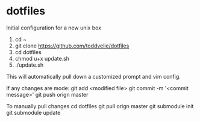 dotfiles
========

Initial configuration for a new unix box

1. cd ~
2. git clone https://github.com/toddvelie/dotfiles
3. cd dotfiles
4. chmod u+x update.sh
5. ./update.sh

This will automatically pull down a customized prompt and vim config.

If any changes are mode:
  git add \<modified file\>
  git commit -m '\<commit message\>'
  git push orign master

To manually pull changes
  cd dotfiles
  git pull orign master
  git submodule init
  git submodule update

